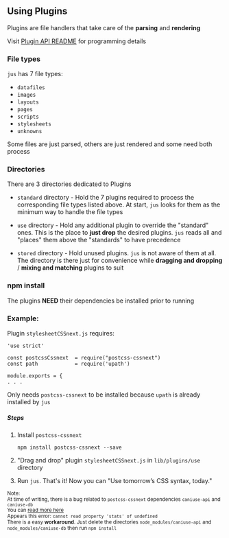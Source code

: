## Using Plugins

Plugins are file handlers that take care of  the **parsing** and **rendering**

Visit [Plugin API README](./standard/README.md) for programming details

### File types

` jus ` has 7 file types:

- ` datafiles `
- ` images `
- ` layouts `
- ` pages `
- ` scripts `
- ` stylesheets `
- ` unknowns `

Some files are just parsed, others are just rendered and some need both process

### Directories

There are 3 directories dedicated to Plugins

- `standard` directory - Hold the 7 plugins required to process the corresponding file types listed above. At start, `jus` looks for them as the minimum way to handle the file types

- `use` directory - Hold any additional plugin to override the "standard" ones. This is the place to **just drop** the desired plugins. `jus` reads all and "places" them above the "standards" to have precedence

- `stored` directory - Hold unused plugins. `jus` is not aware of them at all. The directory is there just for convenience while **dragging and dropping** / **mixing and matching** plugins to suit

### npm install

The plugins **NEED** their dependencies be installed prior to running

### Example:

Plugin `stylesheetCSSnext.js` requires:

```
'use strict'

const postcssCssnext  = require("postcss-cssnext")
const path            = require('upath')

module.exports = {
. . .
```
Only needs `postcss-cssnext` to be installed because `upath` is already installed by `jus`

##### Steps

1. Install `postcss-cssnext`

       npm install postcss-cssnext --save

2. "Drag and drop" plugin `stylesheetCSSnext.js` in `lib/plugins/use` directory

3. Run `jus`. That's it!
Now you can "Use tomorrow’s CSS syntax, today."

<small>Note:<br>At time of writing, there is a bug related to `postcss-cssnext` dependencies `caniuse-api` and `caniuse-db`<br>You can [read more here](https://github.com/MoOx/postcss-cssnext/issues/357#issuecomment-288636350)<br>
Appears this error: `cannot read property 'stats' of undefined`<br>
There is a easy **workaround**. Just delete the directories `node_modules/caniuse-api` and `node_modules/caniuse-db` then run `npm install`</small>
